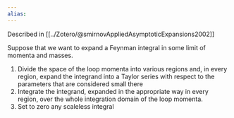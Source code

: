 ```yaml
---
alias:
---
```


Described in [[../Zotero/@smirnovAppliedAsymptoticExpansions2002]]

 Suppose that we want to expand a Feynman integral in some limit of momenta and masses.

1. Divide the space of the loop momenta into various regions and, in every region, expand the integrand into a Taylor series with respect to the parameters that are considered small there
2. Integrate the integrand, expanded in the appropriate way in every region, over the whole integration domain of the loop momenta.
3. Set to zero any scaleless integral